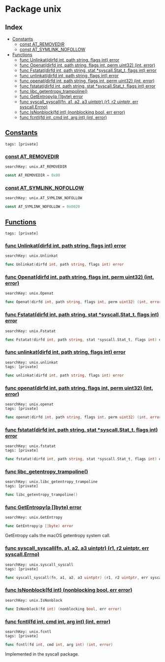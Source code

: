 # Package unix

## Index

* [Constants](#const)
    * [const AT_REMOVEDIR](#AT_REMOVEDIR)
    * [const AT_SYMLINK_NOFOLLOW](#AT_SYMLINK_NOFOLLOW)
* [Functions](#func)
    * [func Unlinkat(dirfd int, path string, flags int) error](#Unlinkat)
    * [func Openat(dirfd int, path string, flags int, perm uint32) (int, error)](#Openat)
    * [func Fstatat(dirfd int, path string, stat *syscall.Stat_t, flags int) error](#Fstatat)
    * [func unlinkat(dirfd int, path string, flags int) error](#unlinkat)
    * [func openat(dirfd int, path string, flags int, perm uint32) (int, error)](#openat)
    * [func fstatat(dirfd int, path string, stat *syscall.Stat_t, flags int) error](#fstatat)
    * [func libc_getentropy_trampoline()](#libc_getentropy_trampoline)
    * [func GetEntropy(p []byte) error](#GetEntropy)
    * [func syscall_syscall(fn, a1, a2, a3 uintptr) (r1, r2 uintptr, err syscall.Errno)](#syscall_syscall)
    * [func IsNonblock(fd int) (nonblocking bool, err error)](#IsNonblock)
    * [func fcntl(fd int, cmd int, arg int) (int, error)](#fcntl)


## <a id="const" href="#const">Constants</a>

```
tags: [private]
```

### <a id="AT_REMOVEDIR" href="#AT_REMOVEDIR">const AT_REMOVEDIR</a>

```
searchKey: unix.AT_REMOVEDIR
```

```Go
const AT_REMOVEDIR = 0x80
```

### <a id="AT_SYMLINK_NOFOLLOW" href="#AT_SYMLINK_NOFOLLOW">const AT_SYMLINK_NOFOLLOW</a>

```
searchKey: unix.AT_SYMLINK_NOFOLLOW
```

```Go
const AT_SYMLINK_NOFOLLOW = 0x0020
```

## <a id="func" href="#func">Functions</a>

```
tags: [private]
```

### <a id="Unlinkat" href="#Unlinkat">func Unlinkat(dirfd int, path string, flags int) error</a>

```
searchKey: unix.Unlinkat
```

```Go
func Unlinkat(dirfd int, path string, flags int) error
```

### <a id="Openat" href="#Openat">func Openat(dirfd int, path string, flags int, perm uint32) (int, error)</a>

```
searchKey: unix.Openat
```

```Go
func Openat(dirfd int, path string, flags int, perm uint32) (int, error)
```

### <a id="Fstatat" href="#Fstatat">func Fstatat(dirfd int, path string, stat *syscall.Stat_t, flags int) error</a>

```
searchKey: unix.Fstatat
```

```Go
func Fstatat(dirfd int, path string, stat *syscall.Stat_t, flags int) error
```

### <a id="unlinkat" href="#unlinkat">func unlinkat(dirfd int, path string, flags int) error</a>

```
searchKey: unix.unlinkat
tags: [private]
```

```Go
func unlinkat(dirfd int, path string, flags int) error
```

### <a id="openat" href="#openat">func openat(dirfd int, path string, flags int, perm uint32) (int, error)</a>

```
searchKey: unix.openat
tags: [private]
```

```Go
func openat(dirfd int, path string, flags int, perm uint32) (int, error)
```

### <a id="fstatat" href="#fstatat">func fstatat(dirfd int, path string, stat *syscall.Stat_t, flags int) error</a>

```
searchKey: unix.fstatat
tags: [private]
```

```Go
func fstatat(dirfd int, path string, stat *syscall.Stat_t, flags int) error
```

### <a id="libc_getentropy_trampoline" href="#libc_getentropy_trampoline">func libc_getentropy_trampoline()</a>

```
searchKey: unix.libc_getentropy_trampoline
tags: [private]
```

```Go
func libc_getentropy_trampoline()
```

### <a id="GetEntropy" href="#GetEntropy">func GetEntropy(p []byte) error</a>

```
searchKey: unix.GetEntropy
```

```Go
func GetEntropy(p []byte) error
```

GetEntropy calls the macOS getentropy system call. 

### <a id="syscall_syscall" href="#syscall_syscall">func syscall_syscall(fn, a1, a2, a3 uintptr) (r1, r2 uintptr, err syscall.Errno)</a>

```
searchKey: unix.syscall_syscall
tags: [private]
```

```Go
func syscall_syscall(fn, a1, a2, a3 uintptr) (r1, r2 uintptr, err syscall.Errno)
```

### <a id="IsNonblock" href="#IsNonblock">func IsNonblock(fd int) (nonblocking bool, err error)</a>

```
searchKey: unix.IsNonblock
```

```Go
func IsNonblock(fd int) (nonblocking bool, err error)
```

### <a id="fcntl" href="#fcntl">func fcntl(fd int, cmd int, arg int) (int, error)</a>

```
searchKey: unix.fcntl
tags: [private]
```

```Go
func fcntl(fd int, cmd int, arg int) (int, error)
```

Implemented in the syscall package. 

